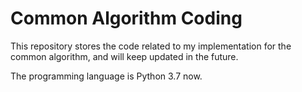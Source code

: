 # Common Algorithm Coding
This repository stores the code related to my implementation for the common algorithm, and will keep updated in the future.  

The programming language is Python 3.7 now.

